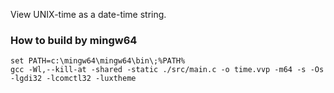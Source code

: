 View UNIX-time as a date-time string.<br>

### How to build by mingw64
```
set PATH=c:\mingw64\mingw64\bin\;%PATH%
gcc -Wl,--kill-at -shared -static ./src/main.c -o time.vvp -m64 -s -Os -lgdi32 -lcomctl32 -luxtheme
```